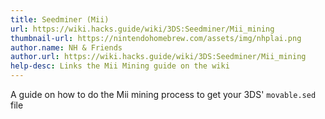 ```yaml
---
title: Seedminer (Mii)
url: https://wiki.hacks.guide/wiki/3DS:Seedminer/Mii_mining
thumbnail-url: https://nintendohomebrew.com/assets/img/nhplai.png
author.name: NH & Friends
author.url: https://wiki.hacks.guide/wiki/3DS:Seedminer/Mii_mining
help-desc: Links the Mii Mining guide on the wiki
---
```


A guide on how to do the Mii mining process to get your 3DS' `movable.sed` file
